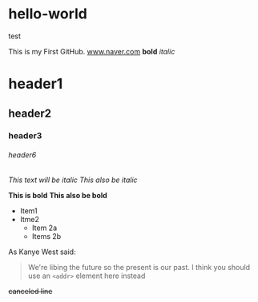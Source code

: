 # hello-world
test

This is my First GitHub. 
www.naver.com
**bold**
*italic*

# header1
## header2
### header3
###### header6

*This text will be italic*
_This also be italic_

**This is bold**
__This also be bold__

* Item1
* Itme2
  * Item 2a
  * Items 2b

As Kanye West said:
> We're libing the future so
> the present is our past.
I think you should use an
`<addr>` element here instead
 
~~canceled line~~
